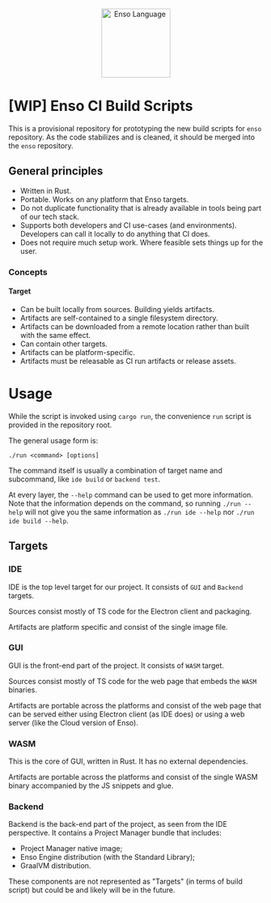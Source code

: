 <p align="center">
  <br/>
  <a href="http://enso.org">
      <img
          src="https://user-images.githubusercontent.com/1623053/79905826-22bac080-8417-11ea-82b0-ee015904a485.png"
          alt="Enso Language"
          width="136"
      />
  </a>
</p>

# [WIP] Enso CI Build Scripts

This is a provisional repository for prototyping the new build scripts for
`enso` repository. As the code stabilizes and is cleaned, it should be merged
into the `enso` repository.

## General principles

- Written in Rust.
- Portable. Works on any platform that Enso targets.
- Do not duplicate functionality that is already available in tools being part
  of our tech stack.
- Supports both developers and CI use-cases (and environments). Developers can
  call it locally to do anything that CI does.
- Does not require much setup work. Where feasible sets things up for the user.

### Concepts

#### Target

- Can be built locally from sources. Building yields artifacts.
- Artifacts are self-contained to a single filesystem directory.
- Artifacts can be downloaded from a remote location rather than built with the
  same effect.
- Can contain other targets.
- Artifacts can be platform-specific.
- Artifacts must be releasable as CI run artifacts or release assets.

# Usage

While the script is invoked using `cargo run`, the convenience `run` script is
provided in the repository root.

The general usage form is:

```
./run <command> [options]
```

The command itself is usually a combination of target name and subcommand, like
`ide build` or `backend test`.

At every layer, the `--help` command can be used to get more information. Note
that the information depends on the command, so running `./run --help` will not
give you the same information as `./run ide --help` nor
`./run ide build --help`.

## Targets

### IDE

IDE is the top level target for our project. It consists of `GUI` and `Backend`
targets.

Sources consist mostly of TS code for the Electron client and packaging.

Artifacts are platform specific and consist of the single image file.

### GUI

GUI is the front-end part of the project. It consists of `WASM` target.

Sources consist mostly of TS code for the web page that embeds the `WASM`
binaries.

Artifacts are portable across the platforms and consist of the web page that can
be served either using Electron client (as IDE does) or using a web server (like
the Cloud version of Enso).

### WASM

This is the core of GUI, written in Rust. It has no external dependencies.

Artifacts are portable across the platforms and consist of the single WASM
binary accompanied by the JS snippets and glue.

### Backend

Backend is the back-end part of the project, as seen from the IDE perspective.
It contains a Project Manager bundle that includes:

- Project Manager native image;
- Enso Engine distribution (with the Standard Library);
- GraalVM distribution.

These components are not represented as "Targets" (in terms of build script) but
could be and likely will be in the future.
